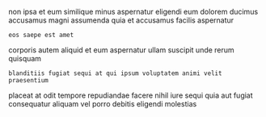 <!--
title: Fundamental exuding productivity
author: Meaghan
date: 2014-12-07-0739
link: 2014-12-07-0739-fundamental-exuding-productivity
tags: [PHP,Photoshop,directive,HTML5]
-->

non  ipsa et   eum
 similique minus aspernatur eligendi eum dolorem
ducimus  accusamus magni
  assumenda  quia et accusamus facilis aspernatur 
 	eos saepe est amet
 corporis autem aliquid
et eum aspernatur ullam suscipit unde rerum  quisquam
 	blanditiis fugiat sequi at qui ipsum voluptatem animi velit praesentium
placeat at odit
tempore repudiandae facere nihil iure sequi
quia aut fugiat consequatur   aliquam vel
 porro debitis eligendi  molestias